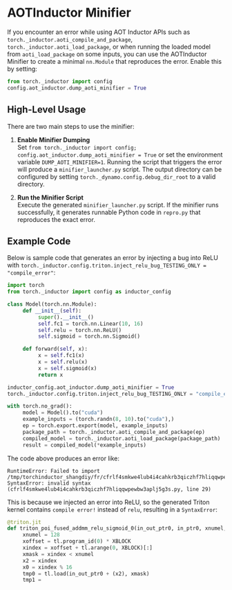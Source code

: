 # AOTInductor Minifier

If you encounter an error while using AOT Inductor APIs such as `torch._inductor.aoti_compile_and_package`, `torch._inductor.aoti_load_package`, or when running the loaded model from `aoti_load_package` on some inputs, you can use the AOTInductor Minifier to create a minimal `nn.Module` that reproduces the error. Enable this by setting:

```python
from torch._inductor import config
config.aot_inductor.dump_aoti_minifier = True
```

## High-Level Usage

There are two main steps to use the minifier:

1. **Enable Minifier Dumping**  
    Set `from torch._inductor import config; config.aot_inductor.dump_aoti_minifier = True` or set the environment variable `DUMP_AOTI_MINIFIER=1`. Running the script that triggers the error will produce a `minifier_launcher.py` script. The output directory can be configured by setting `torch._dynamo.config.debug_dir_root` to a valid directory.

2. **Run the Minifier Script**  
    Execute the generated `minifier_launcher.py` script. If the minifier runs successfully, it generates runnable Python code in `repro.py` that reproduces the exact error.

## Example Code

Below is sample code that generates an error by injecting a bug into ReLU with `torch._inductor.config.triton.inject_relu_bug_TESTING_ONLY = "compile_error"`:

```python
import torch
from torch._inductor import config as inductor_config

class Model(torch.nn.Module):
     def __init__(self):
          super().__init__()
          self.fc1 = torch.nn.Linear(10, 16)
          self.relu = torch.nn.ReLU()
          self.sigmoid = torch.nn.Sigmoid()

     def forward(self, x):
          x = self.fc1(x)
          x = self.relu(x)
          x = self.sigmoid(x)
          return x

inductor_config.aot_inductor.dump_aoti_minifier = True
torch._inductor.config.triton.inject_relu_bug_TESTING_ONLY = "compile_error"

with torch.no_grad():
     model = Model().to("cuda")
     example_inputs = (torch.randn(8, 10).to("cuda"),)
     ep = torch.export.export(model, example_inputs)
     package_path = torch._inductor.aoti_compile_and_package(ep)
     compiled_model = torch._inductor.aoti_load_package(package_path)
     result = compiled_model(*example_inputs)
```

The code above produces an error like:

```
RuntimeError: Failed to import /tmp/torchinductor_shangdiy/fr/cfrlf4smkwe4lub4i4cahkrb3qiczhf7hliqqwpewbw3aplj5g3s.py
SyntaxError: invalid syntax (cfrlf4smkwe4lub4i4cahkrb3qiczhf7hliqqwpewbw3aplj5g3s.py, line 29)
```

This is because we injected an error into ReLU, so the generated Triton kernel contains `compile error!` instead of `relu`, resulting in a `SyntaxError`:

```python
@triton.jit
def triton_poi_fused_addmm_relu_sigmoid_0(in_out_ptr0, in_ptr0, xnumel, XBLOCK : tl.constexpr):
     xnumel = 128
     xoffset = tl.program_id(0) * XBLOCK
     xindex = xoffset + tl.arange(0, XBLOCK)[:]
     xmask = xindex < xnumel
     x2 = xindex
     x0 = xindex % 16
     tmp0 = tl.load(in_out_ptr0 + (x2), xmask)
     tmp1 =

